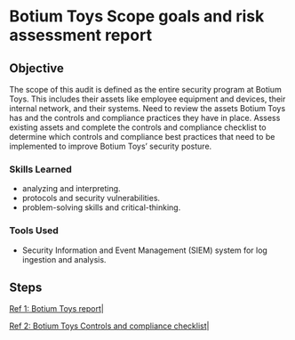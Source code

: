 # Botium Toys Scope goals and risk assessment report
## Objective


The scope of this audit is defined as the entire security program at Botium Toys. This includes their assets like employee equipment and devices, their internal network, and their systems. Need to review the assets Botium Toys has and the controls and compliance practices they have in place. Assess existing assets and complete the controls and compliance checklist to determine which controls and compliance best practices that need to be implemented to  improve Botium Toys’ security posture.


### Skills Learned



- analyzing and interpreting.
- protocols and security vulnerabilities.
- problem-solving skills and critical-thinking.

### Tools Used


- Security Information and Event Management (SIEM) system for log ingestion and analysis.
 
## Steps
<a href="https://docs.google.com/document/d/1s2u_RuhRAI40JSh-eZHvaFsV1ZMxcNSWXifHDTOsgFc/template/preview#heading=h.evidx83t54sc">Ref 1: Botium Toys report</a>|

<a href="https://docs.google.com/document/d/1Op4-epgneCidpryzw-y7T0xAdEKliDjH4OsBDn9OBvc/edit?usp=sharing">Ref 2: Botium Toys Controls and compliance checklist</a>|

